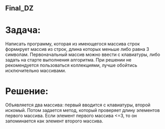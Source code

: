 ## Final_DZ

# **Задача:**
Написать программу, которая из имеющегося массива строк формирует массив из строк, длина которых меньше либо равна 3 символам. Первоначальный массив можно ввести с клавиатуры, либо задать на старте выполнения алгоритма. При решении не рекомендуется пользоваться коллекциями, лучше обойтись исключительно массивами.

# **Решение:**
Объявляется два массива: первый вводится с клавиатуры, второй искомый. Потом задается метод, который проверяет длину элементов первого массива. Если элемент первого массива <=3, то он запоминается как элемент второго массива. 

